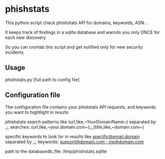 # phishstats

This python script check phishstats API for domains, keywords, ASN...

It keeps track of findings in a sqlite database and warnds you only ONCE for each new discovery

So you can crontab this script and get notified only for new security incidents


## Usage

phishstats.py [full path to config file]


## Configuration file

The configuration file contains your phiststats API requests, and keywords you want to hightlight in results

phishstats search patterns like (url,like,~YourDomainName~) separated by ,;,
searches: (url,like,~your.domain.com~),;,(title,like,~domain.com~)

specific keywords to look for in results like specific@email.domain separated by ,;,
keywords: support@domain.com,;,vip@domain.com

path to the databasedb_file: /tmp/phishstats.sqlite
